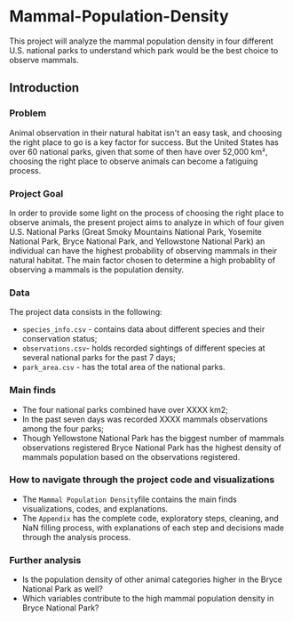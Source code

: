 # Mammal-Population-Density
This project will analyze the mammal population density in four different U.S. national parks to understand which park would be the best choice to observe mammals. 

## Introduction 

### Problem 
Animal observation in their natural habitat isn't an easy task, and choosing the right place to go is a key factor for success. But the United States has over 60 national parks, given that some of then have over 52,000 km², choosing the right place to observe animals can become a fatiguing process.

### Project Goal 
In order to provide some light on the process of choosing the right place to observe animals, the present project aims to analyze in which of four given U.S. National Parks (Great Smoky Mountains National Park, Yosemite National Park, Bryce National Park, and Yellowstone National Park) an individual can have the highest probability of observing mammals in their natural habitat. The main factor chosen to determine a high probablity of observing a mammals is the population density.  

### Data 
The project data consists in the following:
- ```species_info.csv``` - contains data about different species and their conservation status;
- ```observations.csv```- holds recorded sightings of different species at several national parks for the past 7 days;
- ```park_area.csv``` - has the total area of the national parks.

### Main finds
- The four national parks combined have over XXXX km2;
- In the past seven days was recorded XXXX mammals observations among the four parks;
- Though Yellowstone National Park has the biggest number of mammals observations registered Bryce National Park has the highest density of mammals population based on the observations registered.

### How to navigate through the project code and visualizations
- The ```Mammal Population Density```file contains the main finds visualizations, codes, and explanations.
- The ```Appendix``` has the complete code, exploratory steps, cleaning, and NaN filling process, with explanations of each step and decisions made through the analysis process.

### Further analysis
- Is the population density of other animal categories higher in the Bryce National Park as well?
- Which variables contribute to the high mammal population density in Bryce National Park? 

